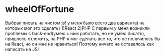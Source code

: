 # wheelOfFortune

Выбрал писать на чистом js!
у меня было всего два варианта( на которых мог это сделать)
1)React 
2)PHP
С первым у меня возникли проблемы с back-end(умею с ним работать, но не умею писать),
пришлось отложить, на PHP я мог сделать все то, что не получилось бы на React, но он мне не нравиться!
Поэтому ничего не оставалось как написать на JS!
